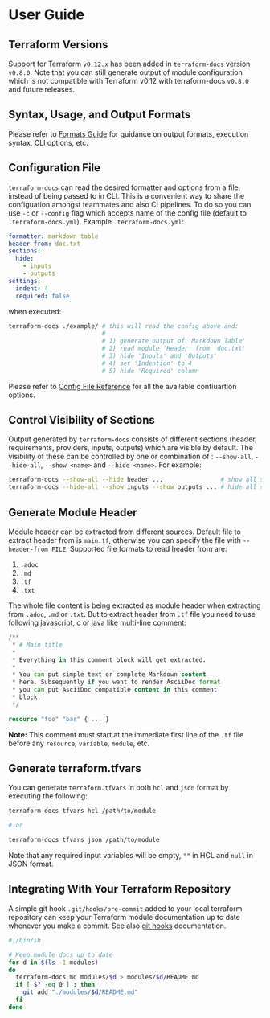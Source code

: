 # User Guide

## Terraform Versions

Support for Terraform `v0.12.x` has been added in `terraform-docs` version `v0.8.0`. Note that you can still generate output of module configuration which is not compatible with Terraform v0.12 with terraform-docs `v0.8.0` and future releases.

## Syntax, Usage, and Output Formats

Please refer to [Formats Guide](/docs/FORMATS_GUIDE.md) for guidance on output formats, execution syntax, CLI options, etc.

## Configuration File

`terraform-docs` can read the desired formatter and options from a file, instead of being passed to in CLI. This is a convenient way to share the configuation amongst teammates and also CI pipelines. To do so you can use `-c` or `--config` flag which accepts name of the config file (default to `.terraform-docs.yml`). Example `.terraform-docs.yml`:

```yaml
formatter: markdown table
header-from: doc.txt
sections:
  hide:
    - inputs
    - outputs
settings:
  indent: 4
  required: false
```

when executed:

```bash
terraform-docs ./example/ # this will read the config above and:
                          #
                          # 1) generate output of 'Markdown Table'
                          # 2) read module 'Header' from 'doc.txt'
                          # 3) hide 'Inputs' and 'Outputs'
                          # 4) set 'Indention' to 4
                          # 5) hide 'Required' column
```

Please refer to [Config File Reference](/docs/CONFIG_FILE.md) for all the available confiuartion options.

## Control Visibility of Sections

Output generated by `terraform-docs` consists of different sections (header, requirements, providers, inputs, outputs) which are visible by default. The visibility of these can be controlled by one or combination of : `--show-all`, `--hide-all`, `--show <name>` and `--hide <name>`. For example:

```bash
terraform-docs --show-all --hide header ...                # show all sections except 'header'
terraform-docs --hide-all --show inputs --show outputs ... # hide all sections except 'inputs' and 'outputs'
```

## Generate Module Header

Module header can be extracted from different sources. Default file to extract header from is `main.tf`, otherwise you can specify the file with `--header-from FILE`. Supported file formats to read header from are:

1. `.adoc`
2. `.md`
3. `.tf`
4. `.txt`

The whole file content is being extracted as module header when extracting from `.adoc`, `.md` or `.txt`. But to extract header from `.tf` file you need to use following javascript, c or java like multi-line comment:

```tf
/**
 * # Main title
 *
 * Everything in this comment block will get extracted.
 *
 * You can put simple text or complete Markdown content
 * here. Subsequently if you want to render AsciiDoc format
 * you can put AsciiDoc compatible content in this comment
 * block.
 */

resource "foo" "bar" { ... }
```

**Note:** This comment must start at the immediate first line of the `.tf` file before any `resource`, `variable`, `module`, etc.

## Generate terraform.tfvars

You can generate `terraform.tfvars` in both `hcl` and `json` format by executing the following:

```bash
terraform-docs tfvars hcl /path/to/module

# or

terraform-docs tfvars json /path/to/module
```

Note that any required input variables will be empty, `""` in HCL and `null` in JSON format.

## Integrating With Your Terraform Repository

A simple git hook `.git/hooks/pre-commit` added to your local terraform repository can keep your Terraform module documentation up to date whenever you make a commit. See also [git hooks](https://git-scm.com/book/en/v2/Customizing-Git-Git-Hooks) documentation.

```sh
#!/bin/sh

# Keep module docs up to date
for d in $(ls -1 modules)
do
  terraform-docs md modules/$d > modules/$d/README.md
  if [ $? -eq 0 ] ; then
    git add "./modules/$d/README.md"
  fi
done
```
